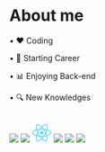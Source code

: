 # About me

• ❤️ Coding

• 💼 Starting Career

• 📊 Enjoying Back-end

• 🔍 New Knowledges

<div style="display: inline_block"><br>
  <img height="35" src="https://cdn.jsdelivr.net/gh/devicons/devicon/icons/javascript/javascript-original.svg">
  <img height="40" src="https://cdn.jsdelivr.net/gh/devicons/devicon/icons/php/php-plain.svg">
  <img height="35" alt="react-native" src="https://raw.githubusercontent.com/devicons/devicon/master/icons/react/react-original.svg">
  <img height="35" src="https://upload.wikimedia.org/wikipedia/commons/thumb/9/9a/Laravel.svg/115px-Laravel.svg.png?20190820171151">
  <img height="35" src="https://cdn.jsdelivr.net/gh/devicons/devicon/icons/mongodb/mongodb-plain.svg"/>
  <img height="35" src="https://cdn.jsdelivr.net/gh/devicons/devicon/icons/mysql/mysql-original.svg"/>        
<div>
